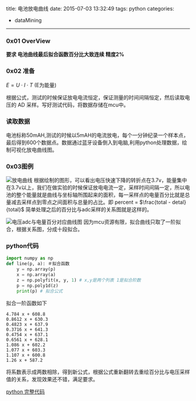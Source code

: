 title: 电池放电曲线
date: 2015-07-03 13:32:49
tags: python
categories:
  - dataMining
---

### **0x01 OverView**
**要求 电池曲线最后拟合函数百分比大致连续 精度2%**


<!--more-->

### **0x02 准备**
$E = U \cdot I \cdot T$ (E为能量)

根据公式，测试的时候保证放电电流恒定，保证测量的时间间隔恒定，然后读取电压的 AD 采样。写好测试代码，将数据存储在mcu中。
### 读取数据
电池标称50mAH,测试的时候以5mAH的电流放电，每个一分钟纪录一个样本点，最后得到600个数据点。数据通过蓝牙设备倒入到电脑,利用python处理数据，绘制可视化放电曲线图。
### **0x03图例**

![放电曲线](http://7xk4vd.com1.z0.glb.clouddn.com/batterybl.jpg)
根据绘制的图形，可以看出电压快速下降的转折点在3.7v，能量集中在3.7v以上，我们在做实验的时候保证放电电流一定，采样时间间隔一定，所以电池的整个能量就是曲线与坐标轴所围起来的面积，每一采样点的电量百分比就是总量减去采样点到零点之间面积与总量的占比。即 percent = $\frac{total - detal}{total}$
简单处理之后的百分比与adc采样的关系图就是这样的。

![电压adc与电量百分对应曲线图](http://7xk4vd.com1.z0.glb.clouddn.com/battery2bl2.jpg)
因为mcu资源有限，拟合曲线只取了一阶拟合，根据关系图，分成十段拟合。
### python代码

```python
import numpy as np
def line(p, a): ＃拟合函数
    y = np.array(p)
    x = np.array(a)
    z = np.polyfit(x, y, 1) # x,y是两个列表 1是拟合阶数
    p = np.poly1d(z)
    print(p) # 拟合公式
```
 
拟合一阶函数如下

```shell
4.784 x + 608.8
0.8612 x + 630.3
0.4823 x + 637.9
0.3716 x + 641.3
0.4754 x + 637.1
0.6561 x + 628.1
1.086 x + 602.2
1.077 x + 603.3
1.107 x + 600.8
1.26 x + 587.2
```
将系数表示成两数相除，得到新公式，根据公式重新翻转去重绘百分比与电压采样值的关系，发现效果还不错，满足要求。

[python 完整代码](https://github.com/M2shad0w/py_tool/blob/master/battery.py)